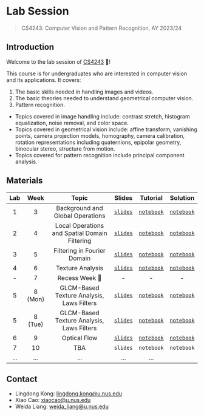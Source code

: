 # Lab Session
> CS4243: Computer Vision and Pattern Recognition, AY 2023/24

## Introduction
Welcome to the lab session of [CS4243](https://nusmods.com/courses/CS4243/computer-vision-and-pattern-recognition) :wave:!

This course is for undergraduates who are interested in computer vision and its applications. It covers:
1. The basic skills needed in handling images and videos.
2. The basic theories needed to understand geometrical computer vision.
3. Pattern recognition.

- Topics covered in image handling include: contrast stretch, histogram equalization, noise removal, and color space.
- Topics covered in geometrical vision include: affine transform, vanishing points, camera projection models, homography, camera calibration, rotation representations including quaternions, epipolar geometry, binocular stereo, structure from motion.
- Topics covered for pattern recognition include principal component analysis.

## Materials

| Lab | Week | Topic | Slides | Tutorial | Solution |
|:-:|:-:|:-:|:-:|:-:|:-:|
| 1 | 3 | Background and Global Operations | [`slides`](https://github.com/ldkong1205/cs4243_lab/blob/main/slides/lab1_slides.pdf) | [`notebook`](https://github.com/ldkong1205/cs4243_lab/blob/main/notebook/lab1.ipynb) | [`notebook`](https://github.com/ldkong1205/cs4243_lab/blob/main/notebook/lab1_solution.ipynb) |
| 2 | 4 | Local Operations and Spatial Domain Filtering | [`slides`](https://github.com/ldkong1205/cs4243_lab/blob/main/slides/lab2.pdf) | [`notebook`](https://github.com/ldkong1205/cs4243_lab/blob/main/notebook/lab2.ipynb) | [`notebook`](https://github.com/ldkong1205/cs4243_lab/blob/main/notebook/lab2_solution.ipynb) |
| 3 | 5 | Filtering in Fourier Domain | [`slides`](https://github.com/ldkong1205/cs4243_lab/blob/main/slides/lab3_slides.pdf) | [`notebook`](https://github.com/ldkong1205/cs4243_lab/blob/main/notebook/lab3.ipynb) | [`notebook`](https://github.com/ldkong1205/cs4243_lab/blob/main/notebook/lab3_solution.ipynb) |
| 4 | 6 | Texture Analysis | [`slides`](https://github.com/ldkong1205/cs4243_lab/blob/main/slides/week6.pptx) | [`notebook`](https://github.com/ldkong1205/cs4243_lab/blob/main/notebook/lab6_stu.ipynb) | [`notebook`](https://github.com/ldkong1205/cs4243_lab/blob/main/notebook/lab6.ipynb) |
| - | 7 | Recess Week :palm_tree: | - | - | - |
| 5 | 8 (Mon)| GLCM-Based Texture Analysis, Laws Filters | [`slides`](https://github.com/ldkong1205/cs4243_lab/blob/main/slides/week8.pptx) | [`notebook`](https://github.com/ldkong1205/cs4243_lab/blob/main/notebook/week8_stu.ipynb) | [`notebook`](https://github.com/ldkong1205/cs4243_lab/blob/main/notebook/week8.ipynb) |
| 5 | 8 (Tue) | GLCM-Based Texture Analysis, Laws Filters | [`slides`](https://github.com/ldkong1205/cs4243_lab/blob/main/slides/lab7_slides.pdf) | [`notebook`](https://github.com/ldkong1205/cs4243_lab/blob/main/notebook/lab7_students.ipynb) | [`notebook`](https://github.com/ldkong1205/cs4243_lab/blob/main/notebook/week8.ipynb) |
| 6 | 9 | Optical Flow | [`slides`](https://github.com/ldkong1205/cs4243_lab/blob/main/slides/week9_lab6_slides.pdf) | [`notebook`](https://github.com/ldkong1205/cs4243_lab/blob/main/notebook/week9_lab6.ipynb) | [`notebook`](https://github.com/ldkong1205/cs4243_lab/blob/main/notebook/week9_lab6_solution.ipynb) |
| 7 | 10 | TBA | `slides` | `notebook` | `notebook` |
| ... | ... | ... | ... | ... |

## Contact
- Lingdong Kong: lingdong.kong@u.nus.edu
- Xiao Cao: xiaocao@u.nus.edu
- Weida Liang: weida_liang@u.nus.edu


